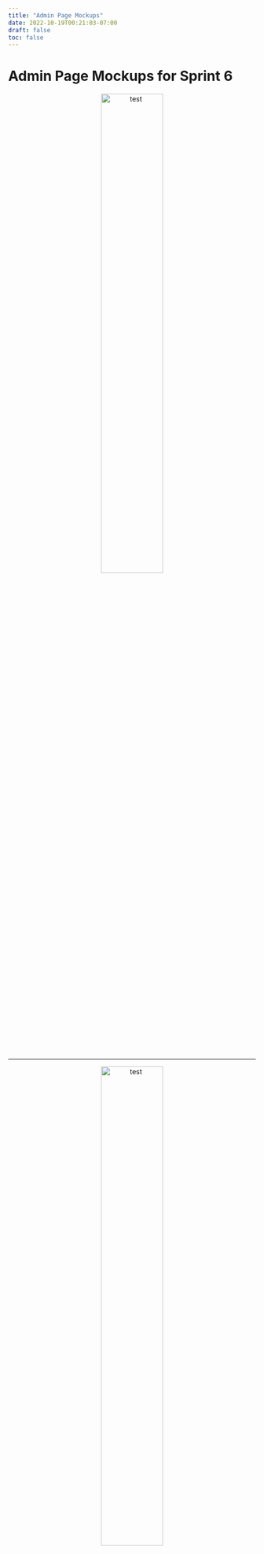 ```yaml
---
title: "Admin Page Mockups"
date: 2022-10-19T00:21:03-07:00
draft: false
toc: false
---
```


# Admin Page Mockups for Sprint 6

<center><img src="/img/mockups/admin prototype.png" alt="test" width="50%"/></center>

---

<center><img src="/img/mockups/admin settings prototype.jpg" alt="test" width="50%"/></center>
